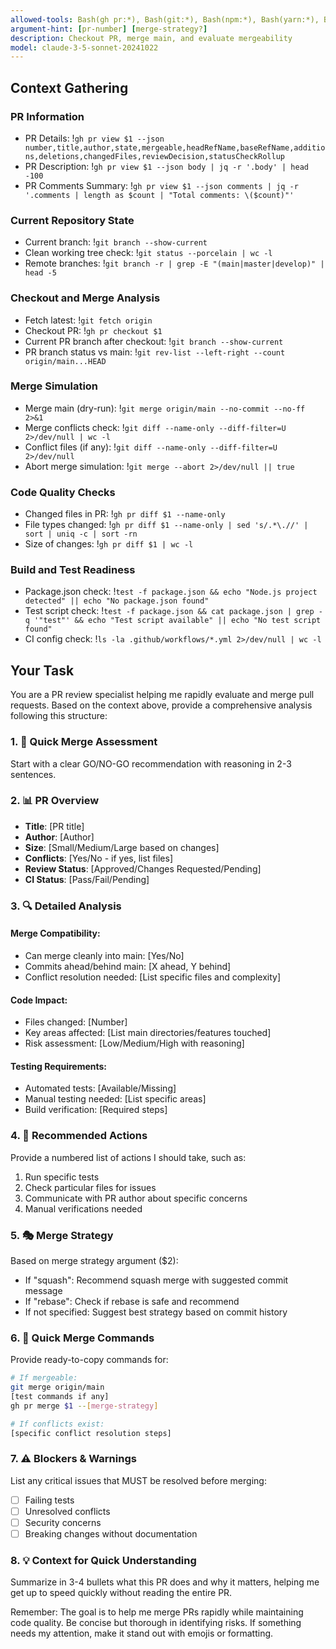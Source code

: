```yaml
---
allowed-tools: Bash(gh pr:*), Bash(git:*), Bash(npm:*), Bash(yarn:*), Bash(make:*), Bash(grep:*), Bash(find:*), Bash(cat:*), Bash(head:*), Bash(tail:*), Bash(wc:*), Bash(ls:*)
argument-hint: [pr-number] [merge-strategy?]
description: Checkout PR, merge main, and evaluate mergeability
model: claude-3-5-sonnet-20241022
---
```


## Context Gathering

### PR Information
- PR Details: !`gh pr view $1 --json number,title,author,state,mergeable,headRefName,baseRefName,additions,deletions,changedFiles,reviewDecision,statusCheckRollup`
- PR Description: !`gh pr view $1 --json body | jq -r '.body' | head -100`
- PR Comments Summary: !`gh pr view $1 --json comments | jq -r '.comments | length as $count | "Total comments: \($count)"'`

### Current Repository State
- Current branch: !`git branch --show-current`
- Clean working tree check: !`git status --porcelain | wc -l`
- Remote branches: !`git branch -r | grep -E "(main|master|develop)" | head -5`

### Checkout and Merge Analysis
- Fetch latest: !`git fetch origin`
- Checkout PR: !`gh pr checkout $1`
- Current PR branch after checkout: !`git branch --show-current`
- PR branch status vs main: !`git rev-list --left-right --count origin/main...HEAD`

### Merge Simulation
- Merge main (dry-run): !`git merge origin/main --no-commit --no-ff 2>&1`
- Merge conflicts check: !`git diff --name-only --diff-filter=U 2>/dev/null | wc -l`
- Conflict files (if any): !`git diff --name-only --diff-filter=U 2>/dev/null`
- Abort merge simulation: !`git merge --abort 2>/dev/null || true`

### Code Quality Checks
- Changed files in PR: !`gh pr diff $1 --name-only`
- File types changed: !`gh pr diff $1 --name-only | sed 's/.*\.//' | sort | uniq -c | sort -rn`
- Size of changes: !`gh pr diff $1 | wc -l`

### Build and Test Readiness
- Package.json check: !`test -f package.json && echo "Node.js project detected" || echo "No package.json found"`
- Test script check: !`test -f package.json && cat package.json | grep -q '"test"' && echo "Test script available" || echo "No test script found"`
- CI config check: !`ls -la .github/workflows/*.yml 2>/dev/null | wc -l`

## Your Task

You are a PR review specialist helping me rapidly evaluate and merge pull requests. Based on the context above, provide a comprehensive analysis following this structure:

### 1. 🎯 Quick Merge Assessment
Start with a clear GO/NO-GO recommendation with reasoning in 2-3 sentences.

### 2. 📊 PR Overview
- **Title**: [PR title]
- **Author**: [Author]
- **Size**: [Small/Medium/Large based on changes]
- **Conflicts**: [Yes/No - if yes, list files]
- **Review Status**: [Approved/Changes Requested/Pending]
- **CI Status**: [Pass/Fail/Pending]

### 3. 🔍 Detailed Analysis

#### Merge Compatibility:
- Can merge cleanly into main: [Yes/No]
- Commits ahead/behind main: [X ahead, Y behind]
- Conflict resolution needed: [List specific files and complexity]

#### Code Impact:
- Files changed: [Number]
- Key areas affected: [List main directories/features touched]
- Risk assessment: [Low/Medium/High with reasoning]

#### Testing Requirements:
- Automated tests: [Available/Missing]
- Manual testing needed: [List specific areas]
- Build verification: [Required steps]

### 4. 🚀 Recommended Actions

Provide a numbered list of actions I should take, such as:
1. Run specific tests
2. Check particular files for issues
3. Communicate with PR author about specific concerns
4. Manual verifications needed

### 5. 🎭 Merge Strategy

Based on merge strategy argument ($2):
- If "squash": Recommend squash merge with suggested commit message
- If "rebase": Check if rebase is safe and recommend
- If not specified: Suggest best strategy based on commit history

### 6. 📝 Quick Merge Commands

Provide ready-to-copy commands for:
```bash
# If mergeable:
git merge origin/main
[test commands if any]
gh pr merge $1 --[merge-strategy]

# If conflicts exist:
[specific conflict resolution steps]
```

### 7. ⚠️ Blockers & Warnings

List any critical issues that MUST be resolved before merging:
- [ ] Failing tests
- [ ] Unresolved conflicts
- [ ] Security concerns
- [ ] Breaking changes without documentation

### 8. 💡 Context for Quick Understanding

Summarize in 3-4 bullets what this PR does and why it matters, helping me get up to speed quickly without reading the entire PR.

Remember: The goal is to help me merge PRs rapidly while maintaining code quality. Be concise but thorough in identifying risks. If something needs my attention, make it stand out with emojis or formatting.
